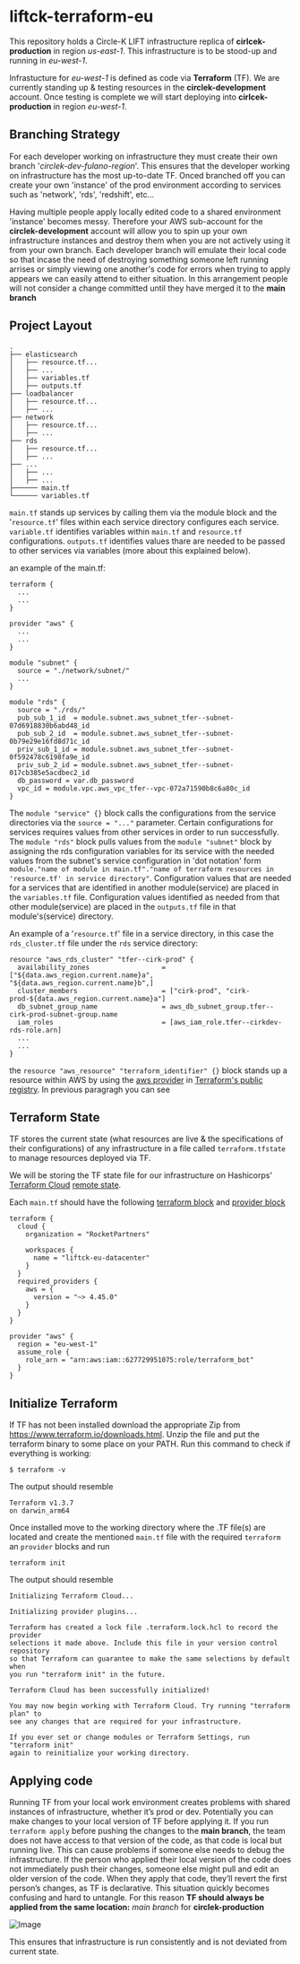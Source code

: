 # liftck-terraform-eu

This repository holds a Circle-K LIFT infrastructure replica of **cirlcek-production** in region *us-east-1*.
This infrastructure is to be stood-up and running in *eu-west-1*. 

Infrastucture for *eu-west-1* is defined as code via **Terraform** (TF). We are currently standing up & testing resources in the **circlek-development** account. Once testing is complete we will start deploying into **cirlcek-production** in region *eu-west-1*.

## Branching Strategy

For each developer working on infrastructure they must create their own branch '*circlek-dev-fulano-region*'. 
This ensures that the developer working on infrastructure has the most up-to-date TF. 
Onced branched off you can create your own 'instance' of the prod environment according to services such as 'network', 'rds', 'redshift', etc...  
  
Having multiple people apply locally edited code to a shared environment 'instance' becomes messy. Therefore your AWS sub-account for the **circlek-development** account will allow you to spin up your own infrastructure instances and destroy them when you are not actively using it from your own branch. Each developer branch will emulate their local code so that incase the need of destroying something someone left running arrises or simply viewing one another's code for errors when trying to apply appears we can easily attend to either situation. In this arrangement people will not consider a change committed until they have merged it to the **main branch**

## Project Layout
```
.
├── elasticsearch
│   ├── resource.tf...
│   ├── ...
│   ├── variables.tf
│   ├── outputs.tf
├── loadbalancer
│   ├── resource.tf...
│   ├── ...
├── network
│   ├── resource.tf...
│   ├── ...
├── rds
│   ├── resource.tf...
│   ├── ...
├── ...
│   ├── ...
│   ├── ...
├────── main.tf
└────── variables.tf
```
`main.tf` stands up services by calling them via the module block and the '`resource.tf`' files within each service directory configures each service. `variable.tf` identifies variables within `main.tf` and `resource.tf` configurations. `outputs.tf` identifies values thare are needed to be passed to other services via variables (more about this explained below).
  
an example of the main.tf:
```
terraform {
  ...
  ...
}

provider "aws" {
  ...
  ...
}

module "subnet" {
  source = "./network/subnet/"
  ...
}

module "rds" {
  source = "./rds/"
  pub_sub_1_id  = module.subnet.aws_subnet_tfer--subnet-07d6918830b6abd48_id
  pub_sub_2_id  = module.subnet.aws_subnet_tfer--subnet-0b79e29e16fd8d71c_id
  priv_sub_1_id = module.subnet.aws_subnet_tfer--subnet-0f592478c6198fa9e_id
  priv_sub_2_id = module.subnet.aws_subnet_tfer--subnet-017cb385e5acdbec2_id
  db_password = var.db_password
  vpc_id = module.vpc.aws_vpc_tfer--vpc-072a71590b8c6a80c_id
}
```
The `module "service" {}` block calls the configurations from the service directories via the `source = "..."` parameter.
Certain configurations for services requires values from other services in order to run successfully. The `module "rds"` block pulls values from the `module "subnet"` block by assigning the rds configuration variables for its service with the needed values from the subnet's service configuration in 'dot notation' form `module."name of module in main.tf"."name of terraform resources in 'resource.tf' in service directory"`. Configuration values that are needed for a services that are identified in another module(service) are placed in the `variables.tf` file. Configuration values identified as needed from that other module(service) are placed in the `outputs.tf` file in that module's(service) directory.
  
An example of a '`resource.tf`' file in a service directory, in this case the `rds_cluster.tf` file under the `rds` service directory:
```
resource "aws_rds_cluster" "tfer--cirk-prod" {
  availability_zones                  = ["${data.aws_region.current.name}a", "${data.aws_region.current.name}b",]
  cluster_members                     = ["cirk-prod", "cirk-prod-${data.aws_region.current.name}a"]
  db_subnet_group_name                = aws_db_subnet_group.tfer--cirk-prod-subnet-group.name
  iam_roles                           = [aws_iam_role.tfer--cirkdev-rds-role.arn]
  ...
  ...
}
 ```
 the `resource "aws_resource" "terraform_identifier" {}` block stands up a resource within AWS by using the [aws provider](https://registry.terraform.io/providers/hashicorp/aws/latest/docs/resources/rds_cluster) in [Terraform's public registry](https://registry.terraform.io). In previous paragragh you can see 

## Terraform State
TF stores the current state (what resources are live & the specifications of their configurations) of any infrastructure in a file called `terraform.tfstate` to manage resources deployed via TF.

We will be storing the TF state file for our infrastructure on Hashicorps' [Terraform Cloud](https://cloud.hashicorp.com/products/terraform) [remote state](https://developer.hashicorp.com/terraform/cloud-docs/workspaces/state).

Each `main.tf` should have the following [terraform block](https://developer.hashicorp.com/terraform/language/settings) and [provider block](https://registry.terraform.io/providers/hashicorp/aws/latest/docs)
```
terraform {
  cloud {
    organization = "RocketPartners"

    workspaces {
      name = "liftck-eu-datacenter"
    }
  }
  required_providers {
    aws = {
      version = "~> 4.45.0"
    }
  }
}

provider "aws" {
  region = "eu-west-1"
  assume_role {
    role_arn = "arn:aws:iam::627729951075:role/terraform_bot"
  }
}
```


## Initialize Terraform

If TF has not been installed download the appropriate Zip from https://www.terraform.io/downloads.html. Unzip the file and put the terraform binary to some place on your PATH.
Run this command to check if everything is working:
```
$ terraform -v
```

The output should resemble
```
Terraform v1.3.7
on darwin_arm64
```

Once installed move to the working directory where the .TF file(s) are located and create the mentioned `main.tf` file with the required `terraform` an  `provider` blocks and run
```
terraform init
```



The output should resemble
```
Initializing Terraform Cloud...

Initializing provider plugins...

Terraform has created a lock file .terraform.lock.hcl to record the provider
selections it made above. Include this file in your version control repository
so that Terraform can guarantee to make the same selections by default when
you run "terraform init" in the future.

Terraform Cloud has been successfully initialized!

You may now begin working with Terraform Cloud. Try running "terraform plan" to
see any changes that are required for your infrastructure.

If you ever set or change modules or Terraform Settings, run "terraform init"
again to reinitialize your working directory.
```

## Applying code
Running TF from your local work environment creates problems with shared instances of infrastructure, whether it’s prod or dev. 
Potentially you can make changes to your local version of TF before applying it. 
If you run `terraform apply` before pushing the changes to the **main branch**, the team does not have access to that version of the code, as that code is local but running live. 
This can cause problems if someone else needs to debug the infrastructure.
If the person who applied their local version of the code does not immediately push their changes, someone else might pull and edit an older version of the code. 
When they apply that code, they’ll revert the first person’s changes, as TF is declarative. 
This situation quickly becomes confusing and hard to untangle.
For this reason **TF should always be applied from the same location:** *main branch* for **circlek-production**

![Image](https://learning.oreilly.com/api/v2/epubs/urn:orm:book:9781098114664/files/assets/iac2_2003.png)

This ensures that infrastructure is run consistently and is not deviated from current state.

